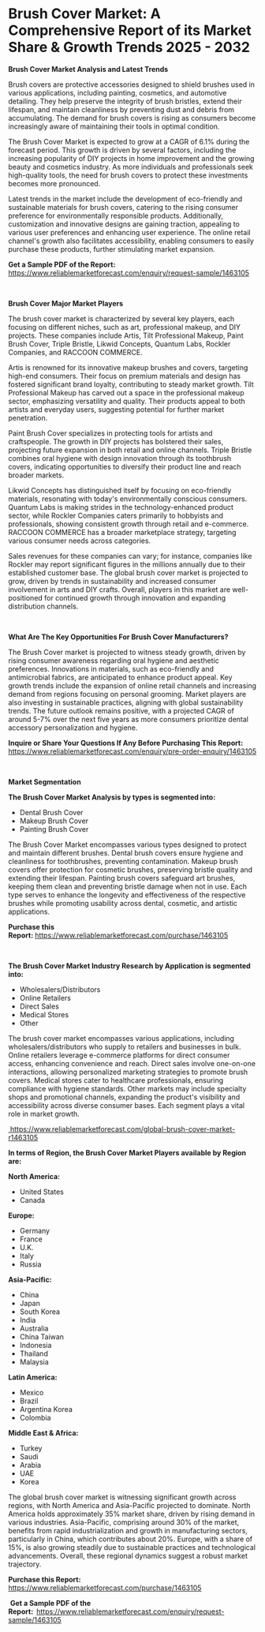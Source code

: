 <p><h1>Brush Cover Market: A Comprehensive Report of its Market Share & Growth Trends 2025 - 2032</h1></p><p><strong>Brush Cover Market Analysis and Latest Trends</strong></p>
<p><p>Brush covers are protective accessories designed to shield brushes used in various applications, including painting, cosmetics, and automotive detailing. They help preserve the integrity of brush bristles, extend their lifespan, and maintain cleanliness by preventing dust and debris from accumulating. The demand for brush covers is rising as consumers become increasingly aware of maintaining their tools in optimal condition.</p><p>The Brush Cover Market is expected to grow at a CAGR of 6.1% during the forecast period. This growth is driven by several factors, including the increasing popularity of DIY projects in home improvement and the growing beauty and cosmetics industry. As more individuals and professionals seek high-quality tools, the need for brush covers to protect these investments becomes more pronounced. </p><p>Latest trends in the market include the development of eco-friendly and sustainable materials for brush covers, catering to the rising consumer preference for environmentally responsible products. Additionally, customization and innovative designs are gaining traction, appealing to various user preferences and enhancing user experience. The online retail channel's growth also facilitates accessibility, enabling consumers to easily purchase these products, further stimulating market expansion.</p></p>
<p><strong>Get a Sample PDF of the Report:&nbsp;</strong> <a href="https://www.reliablemarketforecast.com/enquiry/request-sample/1463105?utm_campaign=2779&utm_medium=2&utm_source=Github&utm_content=ia&utm_term=15042025&utm_id=brush-cover">https://www.reliablemarketforecast.com/enquiry/request-sample/1463105</a></p>
<p>&nbsp;</p>
<p><strong>Brush Cover Major Market Players</strong></p>
<p><p>The brush cover market is characterized by several key players, each focusing on different niches, such as art, professional makeup, and DIY projects. These companies include Artis, Tilt Professional Makeup, Paint Brush Cover, Triple Bristle, Likwid Concepts, Quantum Labs, Rockler Companies, and RACCOON COMMERCE.</p><p>Artis is renowned for its innovative makeup brushes and covers, targeting high-end consumers. Their focus on premium materials and design has fostered significant brand loyalty, contributing to steady market growth. Tilt Professional Makeup has carved out a space in the professional makeup sector, emphasizing versatility and quality. Their products appeal to both artists and everyday users, suggesting potential for further market penetration.</p><p>Paint Brush Cover specializes in protecting tools for artists and craftspeople. The growth in DIY projects has bolstered their sales, projecting future expansion in both retail and online channels. Triple Bristle combines oral hygiene with design innovation through its toothbrush covers, indicating opportunities to diversify their product line and reach broader markets.</p><p>Likwid Concepts has distinguished itself by focusing on eco-friendly materials, resonating with today's environmentally conscious consumers. Quantum Labs is making strides in the technology-enhanced product sector, while Rockler Companies caters primarily to hobbyists and professionals, showing consistent growth through retail and e-commerce. RACCOON COMMERCE has a broader marketplace strategy, targeting various consumer needs across categories.</p><p>Sales revenues for these companies can vary; for instance, companies like Rockler may report significant figures in the millions annually due to their established customer base. The global brush cover market is projected to grow, driven by trends in sustainability and increased consumer involvement in arts and DIY crafts. Overall, players in this market are well-positioned for continued growth through innovation and expanding distribution channels.</p></p>
<p>&nbsp;</p>
<p><strong>What Are The Key Opportunities For Brush Cover Manufacturers?</strong></p>
<p><p>The Brush Cover market is projected to witness steady growth, driven by rising consumer awareness regarding oral hygiene and aesthetic preferences. Innovations in materials, such as eco-friendly and antimicrobial fabrics, are anticipated to enhance product appeal. Key growth trends include the expansion of online retail channels and increasing demand from regions focusing on personal grooming. Market players are also investing in sustainable practices, aligning with global sustainability trends. The future outlook remains positive, with a projected CAGR of around 5-7% over the next five years as more consumers prioritize dental accessory personalization and hygiene.</p></p>
<p><strong>Inquire or Share Your Questions If Any Before Purchasing This Report:</strong> <a href="https://www.reliablemarketforecast.com/enquiry/pre-order-enquiry/1463105?utm_campaign=2779&utm_medium=2&utm_source=Github&utm_content=ia&utm_term=15042025&utm_id=brush-cover">https://www.reliablemarketforecast.com/enquiry/pre-order-enquiry/1463105</a></p>
<p>&nbsp;</p>
<p><strong>Market Segmentation</strong></p>
<p><strong>The Brush Cover Market Analysis by types is segmented into:</strong></p>
<p><ul><li>Dental Brush Cover</li><li>Makeup Brush Cover</li><li>Painting Brush Cover</li></ul></p>
<p><p>The Brush Cover Market encompasses various types designed to protect and maintain different brushes. Dental brush covers ensure hygiene and cleanliness for toothbrushes, preventing contamination. Makeup brush covers offer protection for cosmetic brushes, preserving bristle quality and extending their lifespan. Painting brush covers safeguard art brushes, keeping them clean and preventing bristle damage when not in use. Each type serves to enhance the longevity and effectiveness of the respective brushes while promoting usability across dental, cosmetic, and artistic applications.</p></p>
<p><strong>Purchase this Report:&nbsp;</strong><a href="https://www.reliablemarketforecast.com/purchase/1463105?utm_campaign=2779&utm_medium=2&utm_source=Github&utm_content=ia&utm_term=15042025&utm_id=brush-cover">https://www.reliablemarketforecast.com/purchase/1463105</a></p>
<p>&nbsp;</p>
<p><strong>The Brush Cover Market Industry Research by Application is segmented into:</strong></p>
<p><ul><li>Wholesalers/Distributors</li><li>Online Retailers</li><li>Direct Sales</li><li>Medical Stores</li><li>Other</li></ul></p>
<p><p>The brush cover market encompasses various applications, including wholesalers/distributors who supply to retailers and businesses in bulk. Online retailers leverage e-commerce platforms for direct consumer access, enhancing convenience and reach. Direct sales involve one-on-one interactions, allowing personalized marketing strategies to promote brush covers. Medical stores cater to healthcare professionals, ensuring compliance with hygiene standards. Other markets may include specialty shops and promotional channels, expanding the product's visibility and accessibility across diverse consumer bases. Each segment plays a vital role in market growth.</p></p>
<p><a href="https://www.reliablemarketforecast.com/global-brush-cover-market-r1463105?utm_campaign=2779&utm_medium=2&utm_source=Github&utm_content=ia&utm_term=15042025&utm_id=brush-cover">&nbsp;https://www.reliablemarketforecast.com/global-brush-cover-market-r1463105</a></p>
<p><strong>In terms of Region, the Brush Cover Market Players available by Region are:</strong></p>
<p>
    <p> <strong> North America: </strong>
        <ul>
            <li>United States</li>
            <li>Canada</li>
        </ul>
        </p> 
    <p> <strong> Europe: </strong>
        <ul>
            <li>Germany</li>
            <li>France</li>
            <li>U.K.</li>
            <li>Italy</li>
            <li>Russia</li>
        </ul>
        </p> 
    <p> <strong> Asia-Pacific: </strong>
        <ul>
            <li>China</li>
            <li>Japan</li>
            <li>South Korea</li>
            <li>India</li>
            <li>Australia</li>
            <li>China Taiwan</li>
            <li>Indonesia</li>
            <li>Thailand</li>
            <li>Malaysia</li>
        </ul>
        </p> 
    <p> <strong> Latin America: </strong>
        <ul>
            <li>Mexico</li>
            <li>Brazil</li>
            <li>Argentina Korea</li>
            <li>Colombia</li>
        </ul>
        </p> 
    <p> <strong> Middle East & Africa: </strong>
        <ul>
            <li>Turkey</li>
            <li>Saudi</li>
            <li>Arabia</li>
            <li>UAE</li>
            <li>Korea</li>
        </ul>
    </p>
    </p>
<p><p>The global brush cover market is witnessing significant growth across regions, with North America and Asia-Pacific projected to dominate. North America holds approximately 35% market share, driven by rising demand in various industries. Asia-Pacific, comprising around 30% of the market, benefits from rapid industrialization and growth in manufacturing sectors, particularly in China, which contributes about 20%. Europe, with a share of 15%, is also growing steadily due to sustainable practices and technological advancements. Overall, these regional dynamics suggest a robust market trajectory.</p></p>
<p><strong>Purchase this Report: </strong><a href="https://www.reliablemarketforecast.com/purchase/1463105?utm_campaign=2779&utm_medium=2&utm_source=Github&utm_content=ia&utm_term=15042025&utm_id=brush-cover">https://www.reliablemarketforecast.com/purchase/1463105</a></p>
<p>&nbsp;<strong>Get a Sample PDF of the Report:&nbsp;&nbsp;</strong><a href="https://www.reliablemarketforecast.com/enquiry/request-sample/1463105?utm_campaign=2779&utm_medium=2&utm_source=Github&utm_content=ia&utm_term=15042025&utm_id=brush-cover">https://www.reliablemarketforecast.com/enquiry/request-sample/1463105</a></p>
<p><strong></strong></p>
<p><p></p><p></p><p></p></p>